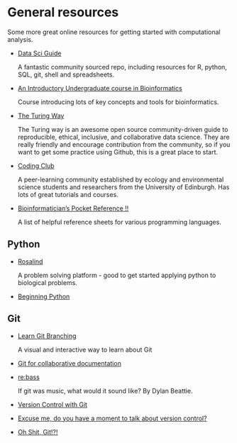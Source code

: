# General resources

Some more great online resources for getting started with computational analysis.

* [Data Sci Guide](https://github.com/Chris-Engelhardt/data_sci_guide/blob/master/README.md)

    A fantastic community sourced repo, including resources for R, python, SQL, git, shell and spreadsheets.

* [An Introductory Undergraduate course in Bioinformatics](https://rsh249.github.io/bioinformatics/)

    Course introducing lots of key concepts and tools for bioinformatics.

* [The Turing Way](https://the-turing-way.netlify.app/welcome)

    The Turing way is an awesome open source community-driven guide to reproducible, ethical, inclusive, and collaborative data science.
    They are really friendly and encourage contribution from the community, so if you want to get some practice using Github, this is a great place to start.

* [Coding Club](https://ourcodingclub.github.io/tutorials.html)

    A peer-learning community established by ecology and environmental science students and researchers from the University of Edinburgh.
    Has lots of great tutorials and courses.

* [Bioinformatician’s Pocket Reference !!](https://infoplatter.wordpress.com/2014/04/06/bioinformaticians-pocket-reference/)

    A list of helpful reference sheets for various programming languages.

## Python

* [Rosalind](http://rosalind.info/problems/locations/)

    A problem solving platform - good to get started applying python to biological problems.

* [Beginning Python](https://milliams.com/courses/beginning_python/)

## Git

* [Learn Git Branching](https://learngitbranching.js.org/)

    A visual and interactive way to learn about Git

* [Git for collaborative documentation](https://cassgvp.github.io/github-for-collaborative-documentation/)

* [re:bass](https://www.youtube.com/watch?v=S9Do2p4PwtE)

    If git was music, what would it sound like? By Dylan Beattie.

* [Version Control with Git](https://swcarpentry.github.io/git-novice/)
* [Excuse me, do you have a moment to talk about version control?](https://peerj.com/preprints/3159/)
* [Oh Shit, Git!?!](https://ohshitgit.com/)
